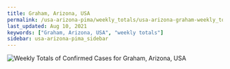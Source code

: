```yaml
---
title: Graham, Arizona, USA
permalink: /usa-arizona-pima/weekly_totals/usa-arizona-graham-weekly_totals.html
last_updated: Aug 10, 2021
keywords: ["Graham, Arizona, USA", "weekly totals"]
sidebar: usa-arizona-pima_sidebar
---
```


![Weekly Totals of Confirmed Cases for Graham, Arizona, USA](/covid_tracker/images/graphs/usa-arizona-graham-weekly_totals_graph.png)
